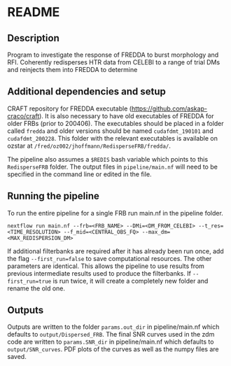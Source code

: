# README
## Description
Program to investigate the response of FREDDA to burst morphology and RFI. Coherently redisperses HTR data from CELEBI to a range of trial DMs and reinjects them into FREDDA to determine

## Additional dependencies and setup
CRAFT repository for FREDDA executable (https://github.com/askap-craco/craft). It is also necessary to have old executables of FREDDA for older FRBs (prior to 200406). The executables should be placed in a folder called `fredda` and older versions should be named `cudafdmt_190101` and `cudafdmt_200228`. This folder with the relevant executables is available on ozstar at `/fred/oz002/jhoffmann/RedisperseFRB/fredda/`.

The pipeline also assumes a `$REDIS` bash variable which points to this `RedisperseFRB` folder. The output files in `pipeline/main.nf` will need to be specified in the command line or edited in the file.

## Running the pipeline
To run the entire pipeline for a single FRB run main.nf in the pipeline folder.

    nextflow run main.nf --frb=<FRB_NAME> --DMi=<DM_FROM_CELEBI> --t_res=<TIME_RESOLUTION> --f_mid=<CENTRAL_OBS_FQ> --max_dm=<MAX_REDISPERSION_DM>

If additional filterbanks are required after it has already been run once, add the flag `--first_run=false` to save computational resources. The other parameters are identical. This allows the pipeline to use results from previous intermediate results used to produce the filterbanks. If `--first_run=true` is run twice, it will create a completely new folder and rename the old one.

## Outputs
Outputs are written to the folder `params.out_dir` in pipeline/main.nf which defaults to `output/Dispersed_FRB`. The final SNR curves used in the zdm code are written to `params.SNR_dir` in pipeline/main.nf which defaults to `output/SNR_curves`. PDF plots of the curves as well as the numpy files are saved.
